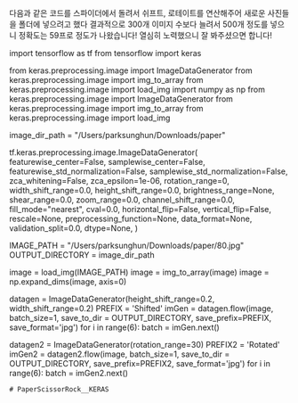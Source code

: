 

다음과 같은 코드를 스파이더에서 돌려서
쉬프트, 로테이트를 연산해주어 새로운 사진들을 폴더에 넣으려고 했다
결과적으로 300개 이미지 수보다 늘려서 500개 정도를 넣으니
정확도는 59프로 정도가 나왔습니다!
열심히 노력했으니 잘 봐주셨으면 합니다!


import tensorflow as tf
from tensorflow import keras

from keras.preprocessing.image import ImageDataGenerator
from keras.preprocessing.image import img_to_array
from keras.preprocessing.image import load_img
import numpy as np
from keras.preprocessing.image import ImageDataGenerator
from keras.preprocessing.image import img_to_array
from keras.preprocessing.image import load_img

image_dir_path = "/Users/parksunghun/Downloads/paper"




tf.keras.preprocessing.image.ImageDataGenerator(
    featurewise_center=False,
    samplewise_center=False,
    featurewise_std_normalization=False,
    samplewise_std_normalization=False,
    zca_whitening=False,
    zca_epsilon=1e-06,
    rotation_range=0,
    width_shift_range=0.0,
    height_shift_range=0.0,
    brightness_range=None,
    shear_range=0.0,
    zoom_range=0.0,
    channel_shift_range=0.0,
    fill_mode="nearest",
    cval=0.0,
    horizontal_flip=False,
    vertical_flip=False,
    rescale=None,
    preprocessing_function=None,
    data_format=None,
    validation_split=0.0,
    dtype=None,
)


IMAGE_PATH = "/Users/parksunghun/Downloads/paper/80.jpg"
OUTPUT_DIRECTORY = image_dir_path


image = load_img(IMAGE_PATH)
image = img_to_array(image)
image = np.expand_dims(image, axis=0) 

datagen = ImageDataGenerator(height_shift_range=0.2, width_shift_range=0.2)
PREFIX = 'Shifted'
imGen = datagen.flow(image, batch_size=1, save_to_dir = OUTPUT_DIRECTORY, 
                    save_prefix=PREFIX, save_format='jpg')
for i in range(6):
    batch = imGen.next()
    
datagen2 = ImageDataGenerator(rotation_range=30)
PREFIX2 = 'Rotated'
imGen2 = datagen2.flow(image, batch_size=1, save_to_dir = OUTPUT_DIRECTORY, 
                    save_prefix=PREFIX2, save_format='jpg')
for i in range(6):
    batch = imGen2.next()
    
    # PaperScissorRock__KERAS
    


